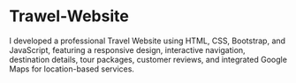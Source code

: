 # Trawel-Website
I developed a professional Travel Website using HTML, CSS, Bootstrap, and JavaScript, featuring a responsive design, interactive navigation, destination details, tour packages, customer reviews, and integrated Google Maps for location-based services.
